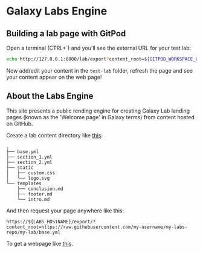 # Galaxy Labs Engine


## Building a lab page with GitPod

Open a terminal (CTRL+`) and you'll see the external URL for your test lab:

```sh
echo http://127.0.0.1:8000/lab/export?content_root=${GITPOD_WORKSPACE_URL}/static/dev-lab/base.yml
```

Now add/edit your content in the `test-lab` folder, refresh the page and see your content appear on the web page!


## About the Labs Engine

This site presents a public rending engine for creating Galaxy Lab landing
pages (known as the 'Welcome page' in Galaxy terms) from content hosted on
GitHub.

Create a lab content directory like
[this](./app/labs/content/simple/):

```
.
├── base.yml
├── section_1.yml
├── section_2.yml
├── static
│   ├── custom.css
│   └── logo.svg
└── templates
    ├── conclusion.md
    ├── footer.md
    └── intro.md
```

And then request your page anywhere like this:

`https://${LABS_HOSTNAME}/export/?content_root=https://raw.githubusercontent.com/my-username/my-labs-repo/my-lab/base.yml`

To get a webpage like
[this](https://{LABS_HOSTNAME}/export/?content_root=https://raw.githubusercontent.com/neoformit/galaxy-labs-engine/dev/app/labs/content/simple/main.yml).
